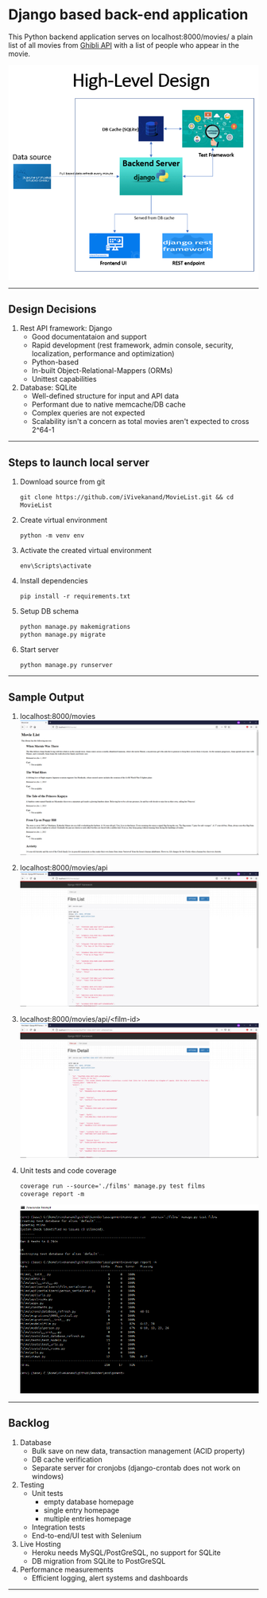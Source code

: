 # Django based back-end application

This Python backend application serves on localhost:8000/movies/ a plain list of all movies from [Ghibli API](https://ghibliapi.herokuapp.com/) with a list of people who appear in the movie.

![High-Level Design](assets/images/Design.png "High-Level Design")

---

## Design Decisions
1. Rest API framework: Django
    - Good documentataion and support
    - Rapid development (rest framework, admin console, security, localization, performance and optimization)
    - Python-based
    - In-built Object-Relational-Mappers (ORMs)
    - Unittest capabilities
2. Database: SQLite
    - Well-defined structure for input and API data
    - Performant due to native memcache/DB cache
    - Complex queries are not expected
    - Scalability isn't a concern as total movies aren't expected to cross 2^64-1
---

## Steps to launch local server
1. Download source from git
    ```
    git clone https://github.com/iVivekanand/MovieList.git && cd MovieList
    ```
2. Create virtual environment
    ```
    python -m venv env
    ```
3. Activate the created virtual environment
    ```
    env\Scripts\activate
    ```
4. Install dependencies
    ```
    pip install -r requirements.txt
    ```
5. Setup DB schema
    ```
    python manage.py makemigrations
    python manage.py migrate
    ```
6. Start server
    ```
    python manage.py runserver
    ```
---

## Sample Output
1. localhost:8000/movies
![movies home](assets/images/movies_home.png "Movies Home")

2. localhost:8000/movies/api
![API List View](assets/images/api_list_view.png "API List View")

3. localhost:8000/movies/api/\<film-id\>
![API Detail View](assets/images/api_detail_view.png "API Detail View")

4. Unit tests and code coverage
    ```
    coverage run --source='./films' manage.py test films
    coverage report -m
    ```
    ![ULT & Code Coverage](assets/images/unit_test_code_coverage.png "ULT & Code Coverage")

---

## Backlog
1. Database
    - Bulk save on new data, transaction management (ACID property)
    - DB cache verification
    - Separate server for cronjobs (django-crontab does not work on windows)
2. Testing
    - Unit tests
        - empty database homepage
        - single entry homepage
        - multiple entries homepage
    - Integration tests
    - End-to-end/UI test with Selenium
3. Live Hosting
    - Heroku needs MySQL/PostGreSQL, no support for SQLite
    - DB migration from SQLite to PostGreSQL
4. Performance measurements
    - Efficient logging, alert systems and dashboards

---
